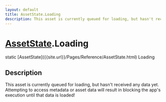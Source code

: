 ```yaml
---
layout: default
title: AssetState.Loading
description: This asset is currently queued for loading, but hasn't received any data yet. Attempting to access metadata or asset data will result in blocking the app's execution until that data is loaded!
---
```

# [AssetState]({{site.url}}/Pages/Reference/AssetState.html).Loading

<div class='signature' markdown='1'>
static [AssetState]({{site.url}}/Pages/Reference/AssetState.html) Loading
</div>

## Description
This asset is currently queued for loading, but hasn't received any
data yet. Attempting to access metadata or asset data will result in
blocking the app's execution until that data is loaded!

